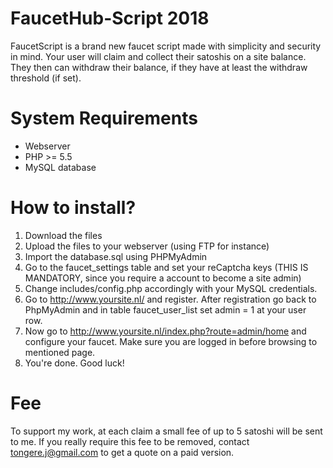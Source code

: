 # FaucetHub-Script 2018
FaucetScript is a brand new faucet script made with simplicity and security in mind. Your user will claim and collect their satoshis on a site balance. They then can withdraw their balance, if they have at least the withdraw threshold (if set). 


# System Requirements

- Webserver
- PHP >= 5.5
- MySQL database

# How to install?

1. Download the files
2. Upload the files to your webserver (using FTP for instance)
3. Import the database.sql using PHPMyAdmin
4. Go to the faucet_settings table and set your reCaptcha keys (THIS IS MANDATORY, since you require a account to become a site admin)
4. Change includes/config.php accordingly with your MySQL credentials.
5. Go to http://www.yoursite.nl/ and register. After registration go back to PhpMyAdmin and in table faucet_user_list set admin = 1 at your user row.
6. Now go to http://www.yoursite.nl/index.php?route=admin/home and configure your faucet. Make sure you are logged in before browsing to mentioned page.
7. You're done. Good luck!


# Fee

To support my work, at each claim a small fee of up to 5 satoshi will be sent to me. If you really require this fee to be removed, contact tongere.j@gmail.com to get a quote on a paid version.
